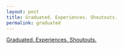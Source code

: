 ```yaml
---
layout: post
title: Graduated. Experiences. Shoutouts.
permalink: graduated
---
```


<script async src="https://static.medium.com/embed.js"></script><a class="m-story" data-collapsed="true" href="https://medium.com/@asaphyuan/graduated-experiences-shoutouts-ba02e71240b7">Graduated. Experiences. Shoutouts.</a>